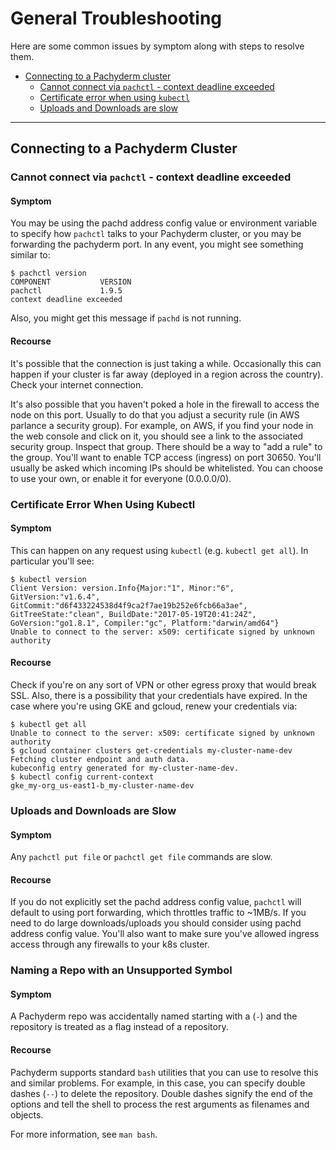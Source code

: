 # General Troubleshooting

Here are some common issues by symptom along with steps to resolve them. 

- [Connecting to a Pachyderm cluster](#connecting-to-a-pachyderm-cluster)
  - [Cannot connect via `pachctl` - context deadline exceeded](#cannot-connect-via-pachctl-context-deadline-exceeded)
  - [Certificate error when using `kubectl`](#certificate-error-when-using-kubectl)
  - [Uploads and Downloads are slow](#uploads-and-downloads-are-slow)


---

## Connecting to a Pachyderm Cluster

### Cannot connect via `pachctl` - context deadline exceeded

#### Symptom

You may be using the pachd address config value or environment variable to specify how `pachctl` talks to your Pachyderm cluster, or you may be forwarding the pachyderm port.  In any event, you might see something similar to:

```
$ pachctl version
COMPONENT           VERSION                                          
pachctl             1.9.5   
context deadline exceeded
```

Also, you might get this message if `pachd` is not running.

#### Recourse

It's possible that the connection is just taking a while. Occasionally this can happen if your cluster is far away (deployed in a region across the country). Check your internet connection.

It's also possible that you haven't poked a hole in the firewall to access the node on this port. Usually to do that you adjust a security rule (in AWS parlance a security group). For example, on AWS, if you find your node in the web console and click on it, you should see a link to the associated security group. Inspect that group. There should be a way to "add a rule" to the group. You'll want to enable TCP access (ingress) on port 30650. You'll usually be asked which incoming IPs should be whitelisted. You can choose to use your own, or enable it for everyone (0.0.0.0/0).


### Certificate Error When Using Kubectl

#### Symptom

This can happen on any request using `kubectl` (e.g. `kubectl get all`). In particular you'll see:

```
$ kubectl version
Client Version: version.Info{Major:"1", Minor:"6", GitVersion:"v1.6.4", GitCommit:"d6f433224538d4f9ca2f7ae19b252e6fcb66a3ae", GitTreeState:"clean", BuildDate:"2017-05-19T20:41:24Z", GoVersion:"go1.8.1", Compiler:"gc", Platform:"darwin/amd64"}
Unable to connect to the server: x509: certificate signed by unknown authority
```

#### Recourse

Check if you're on any sort of VPN or other egress proxy that would break SSL.  Also, there is a possibility that your credentials have expired. In the case where you're using GKE and gcloud, renew your credentials via:

```
$ kubectl get all
Unable to connect to the server: x509: certificate signed by unknown authority
$ gcloud container clusters get-credentials my-cluster-name-dev
Fetching cluster endpoint and auth data.
kubeconfig entry generated for my-cluster-name-dev.
$ kubectl config current-context
gke_my-org_us-east1-b_my-cluster-name-dev
```

### Uploads and Downloads are Slow

#### Symptom

Any `pachctl put file` or `pachctl get file` commands are slow.

#### Recourse

If you do not explicitly set the pachd address config value, `pachctl` will default to using port forwarding, which throttles traffic to ~1MB/s. If you need to do large downloads/uploads you should consider using pachd address config value. You'll also want to make sure you've allowed ingress access through any firewalls to your k8s cluster.

### Naming a Repo with an Unsupported Symbol

#### Symptom

A Pachyderm repo was accidentally named starting with a (`-`) and the repository is treated as
a flag instead of a repository.

#### Recourse

Pachyderm supports standard `bash` utilities that you can
use to resolve this and similar problems. For example, in this case,
you can specify double dashes (`--`) to delete the repository. Double dashes
signify the end of the options and tell the shell to process the
rest arguments as filenames and objects.

For more information, see `man bash`.
